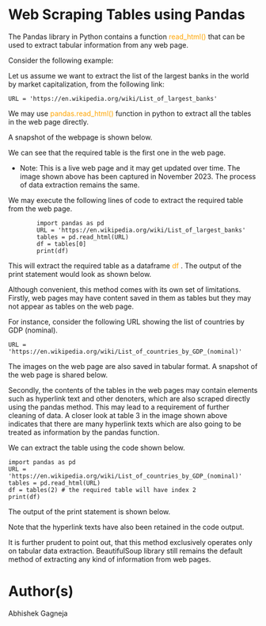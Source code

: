 # Web Scraping Tables using Pandas

The Pandas library in Python contains a function <span style="color:orange;"> read_html() </span>  that can be used to extract tabular information from any web page.

Consider the following example:

Let us assume we want to extract the list of the largest banks in the world by market capitalization, from the following link:

    URL = 'https://en.wikipedia.org/wiki/List_of_largest_banks'

We may use <span style="color:orange;"> pandas.read_html() </span> function in python to extract all the tables in the web page directly.

A snapshot of the webpage is shown below.


We can see that the required table is the first one in the web page.

- Note: This is a live web page and it may get updated over time. The image shown above has been captured in November 2023. The process of data extraction remains the same.

We may execute the following lines of code to extract the required table from the web page.

            import pandas as pd
            URL = 'https://en.wikipedia.org/wiki/List_of_largest_banks'
            tables = pd.read_html(URL)
            df = tables[0]
            print(df)

This will extract the required table as a dataframe <span style="color:orange;"> df </span>. The output of the print statement would look as shown below.



Although convenient, this method comes with its own set of limitations.
Firstly, web pages may have content saved in them as tables but they may not appear as tables on the web page.

For instance, consider the following URL showing the list of countries by GDP (nominal).

    URL = 'https://en.wikipedia.org/wiki/List_of_countries_by_GDP_(nominal)'

The images on the web page are also saved in tabular format. A snapshot of the web page is shared below.


Secondly, the contents of the tables in the web pages may contain elements such as hyperlink text and other denoters, which are also scraped directly using the pandas method. This may lead to a requirement of further cleaning of data.
A closer look at table 3 in the image shown above indicates that there are many hyperlink texts which are also going to be treated as information by the pandas function.



We can extract the table using the code shown below.

    import pandas as pd
    URL = 'https://en.wikipedia.org/wiki/List_of_countries_by_GDP_(nominal)'
    tables = pd.read_html(URL)
    df = tables(2) # the required table will have index 2
    print(df)

The output of the print statement is shown below.



Note that the hyperlink texts have also been retained in the code output.

It is further prudent to point out, that this method exclusively operates only on tabular data extraction. BeautifulSoup library still remains the default method of extracting any kind of information from web pages.

# <a>Author(s)</a>
Abhishek Gagneja